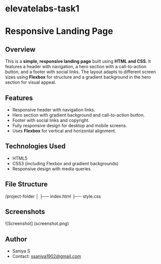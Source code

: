 # elevatelabs-task1

# Responsive Landing Page

## Overview
This is a **simple, responsive landing page** built using **HTML and CSS**. It features a header with navigation, a hero section with a call-to-action button, and a footer with social links. The layout adapts to different screen sizes using **Flexbox** for structure and a gradient background in the hero section for visual appeal.

## Features
- Responsive header with navigation links.
- Hero section with gradient background and call-to-action button.
- Footer with social links and copyright.
- Fully responsive design for desktop and mobile screens.
- Uses **Flexbox** for vertical and horizontal alignment.

## Technologies Used
- HTML5
- CSS3 (including Flexbox and gradient backgrounds)
- Responsive design with media queries

## File Structure
/project-folder
│
├── index.html
├── style.css

## Screenshots
![Screenshot] (screenshot.png)


## Author
- Saniya S
- Contact: ssaniya1902@gmail.com
